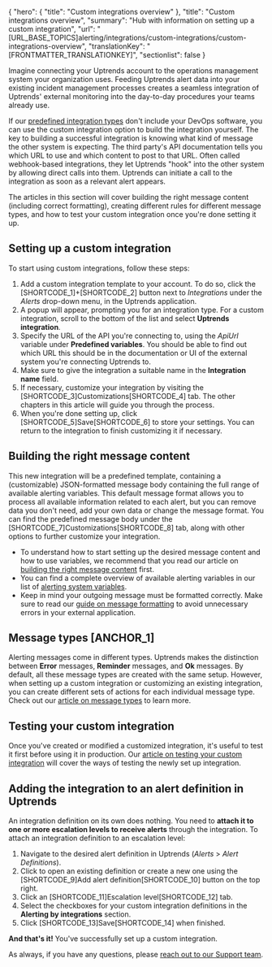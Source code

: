 {
  "hero": {
    "title": "Custom integrations overview"
  },
  "title": "Custom integrations overview",
  "summary": "Hub with information on setting up a custom integration",
  "url": "[URL_BASE_TOPICS]alerting/integrations/custom-integrations/custom-integrations-overview",
  "translationKey": "[FRONTMATTER_TRANSLATIONKEY]",
  "sectionlist": false
}

Imagine connecting your Uptrends account to the operations management system your organization uses. Feeding Uptrends alert data into your existing incident management processes creates a seamless integration of Uptrends' external monitoring into the day-to-day procedures your teams already use.

If our [predefined integration types]([LINK_URL_1]) don't include your DevOps software, you can use the custom integration option to build the integration yourself. The key to building a successful integration is knowing what kind of message the other system is expecting. The third party's API documentation tells you which URL to use and which content to post to that URL. Often called webhook-based integrations, they let Uptrends "hook" into the other system by allowing direct calls into them. Uptrends can initiate a call to the integration as soon as a relevant alert appears.

The articles in this section will cover building the right message content (including correct formatting), creating different rules for different message types, and how to test your custom integration once you're done setting it up.

## Setting up a custom integration

To start using custom integrations, follow these steps:

1.  Add a custom integration template to your account. To do so, click the [SHORTCODE_1]\+[SHORTCODE_2] button next to *Integrations* under the *Alerts* drop-down menu, in the Uptrends application.
2.  A popup will appear, prompting you for an integration type. For a custom integration, scroll to the bottom of the list and select **Uptrends integration**.
3.  Specify the URL of the API you're connecting to, using the *ApiUrl* variable under **Predefined variables**. You should be able to find out which URL this should be in the documentation or UI of the external system you're connecting Uptrends to.
4.  Make sure to give the integration a suitable name in the **Integration name** field.
5.  If necessary, customize your integration by visiting the [SHORTCODE_3]Customizations[SHORTCODE_4] tab. The other chapters in this article will guide you through the process.
6.  When you're done setting up, click [SHORTCODE_5]Save[SHORTCODE_6] to store your settings. You can return to the integration to finish customizing it if necessary.

## Building the right message content

This new integration will be a predefined template, containing a (customizable) JSON-formatted message body containing the full range of available alerting variables. This default message format allows you to process all available information related to each alert, but you can remove data you don't need, add your own data or change the message format. You can find the predefined message body under the [SHORTCODE_7]Customizations[SHORTCODE_8] tab, along with other options to further customize your integration.

-   To understand how to start setting up the desired message content and how to use variables, we recommend that you read our article on [building the right message content]([LINK_URL_2]) first.
-   You can find a complete overview of available alerting variables in our list of [alerting system variables]([LINK_URL_3]).
-   Keep in mind your outgoing message must be formatted correctly. Make sure to read our [guide on message formatting]([LINK_URL_4]) to avoid unnecessary errors in your external application.

## Message types [ANCHOR_1]

Alerting messages come in different types. Uptrends makes the distinction between **Error** messages, **Reminder** messages, and **Ok** messages. By default, all these message types are created with the same setup. However, when setting up a custom integration or customizing an existing integration, you can create different sets of actions for each individual message type. Check out our [article on message types]([LINK_URL_5]) to learn more.

## Testing your custom integration

Once you've created or modified a customized integration, it's useful to test it first before using it in production. Our [article on testing your custom integration]([LINK_URL_6]) will cover the ways of testing the newly set up integration.

## Adding the integration to an alert definition in Uptrends

An integration definition on its own does nothing. You need to **attach it to one or more escalation levels to receive alerts** through the integration. To attach an integration definition to an escalation level:

1.  Navigate to the desired alert definition in Uptrends (*Alerts* > *Alert Definitions*).
2.  Click to open an existing definition or create a new one using the [SHORTCODE_9]Add alert definition[SHORTCODE_10] button on the top right.
3.  Click an [SHORTCODE_11]Escalation level[SHORTCODE_12] tab.
4.  Select the checkboxes for your custom integration definitions in the **Alerting by integrations** section.
5.  Click [SHORTCODE_13]Save[SHORTCODE_14] when finished.

**And that's it!** You've successfully set up a custom integration.

As always, if you have any questions, please [reach out to our Support team]([LINK_URL_7]).
